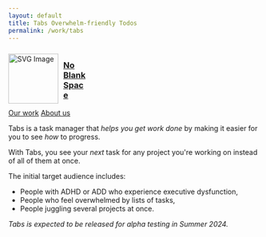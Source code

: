 ```yaml
---
layout: default
title: Tabs Overwhelm-friendly Todos
permalink: /work/tabs
---
```


<a href="/">
<div class="about-container">
<div style="display: flex; align-items: center; justify-content: space-around;">
  <div style="width: 110px;"> <!-- Adjust width as needed -->
   <!--change to assets/pfp.png when working locally smh-->
    <img src="/assets/logo.svg" alt="SVG Image" style="vertical-align: middle; width: 100px;">
  </div>
  <div style="flex: 1; padding-right: 20px; ">
    <h3 style="width: 50px; line-height=10px;">No Blank Space</h3>
  </div>
</div>
</a>
<div class="button-container" style="justify-content: flex-start; margin-top: 0px;">
    <a href="/work" class="work"><i class="ph-fill ph-caret-right"></i>Our work</a>
    <a href="/about" class="about"><i class="ph-fill ph-caret-right"></i>About us</a>
</div>


<!-- <img src="/assets/amulet.png" alt="Amulet Logo" width="180px" style="padding-top:40px;"/> -->

Tabs is a task manager that *helps you get work done* by making it easier for you to see *how* to progress. 

With Tabs, you see your *next* task for any project you're working on instead of all of them at once. 

The initial target audience includes: 
- People with ADHD or ADD who experience executive dysfunction,
- People who feel overwhelmed by lists of tasks,
- People juggling several projects at once.

*Tabs is expected to be released for alpha testing in Summer 2024.*